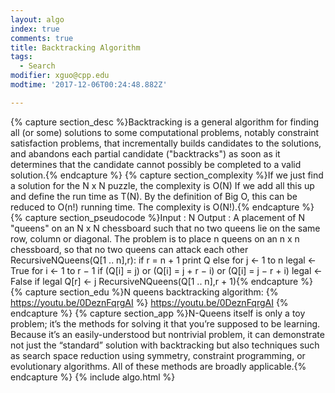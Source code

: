 ```yaml
---
layout: algo
index: true
comments: true
title: Backtracking Algorithm
tags:
  - Search
modifier: xguo@cpp.edu
modtime: '2017-12-06T00:24:48.882Z'

---
```

{% capture section_desc %}Backtracking is a general algorithm for finding all (or some) solutions to some computational problems, notably constraint satisfaction problems, that incrementally builds candidates to the solutions, and abandons each partial candidate ("backtracks") as soon as it determines that the candidate cannot possibly be completed to a valid solution.{% endcapture %}
{% capture section_complexity %}If we just find a solution for the N x N puzzle, the complexity is O(N)
If we add all this up and define the run time as T(N).  By the definition of Big O, this can be reduced to O(n!) running time. The complexity is O(N!).{% endcapture %}
{% capture section_pseudocode %}Input : N
Output : A placement of N "queens" on an N x N chessboard such that no two queens lie on the same row, column or diagonal.
The problem is to place n queens on an n x n chessboard, so that no two queens can attack each other
RecursiveNQueens(Q[1 .. n],r): 
	if r = n + 1 
		print Q 
	else 
		for j ← 1 to n 
					legal ← True 
		for i ← 1 to r − 1 
				if (Q[i] = j) or (Q[i] = j + r − i) or (Q[i] = j − r + i) 
					legal ← False
				if legal 
	Q[r] ← j 
RecursiveNQueens(Q[1 .. n],r + 1){% endcapture %}
{% capture section_edu %}N queens backtracking algorithm:
{% https://youtu.be/0DeznFqrgAI %}
https://youtu.be/0DeznFqrgAI
{% endcapture %}
{% capture section_app %}N-Queens itself is only a toy problem; it’s the methods for solving it that you’re supposed to be learning. Because it’s an easily-understood but nontrivial problem, it can demonstrate not just the “standard” solution with backtracking but also techniques such as search space reduction using symmetry, constraint programming, or evolutionary algorithms. All of these methods are broadly applicable.{% endcapture %}
{% include algo.html %}